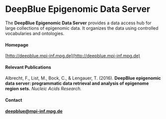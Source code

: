 # DeepBlue Epigenomic Data Server
The __DeepBlue Epigenomic Data Server__ provides a data access hub for large collections of epigenomic data. It organizes the data using controlled vocabularies and ontologies.
#### Homepage
[http://deepblue.mpi-inf.mpg.de](http://deepblue.mpi-inf.mpg.de)
#### Relevant Publications
Albrecht, F., List, M., Bock, C., &amp; Lengauer, T. (2016). __DeepBlue epigenomic data server: programmatic data retrieval and analysis of epigenome region sets.__ <em>Nucleic Acids Research.</em>
#### Contact
__[deepblue@mpi-inf.mpg.de](mailto:deepblue@mpi-inf.mpg.de)__
